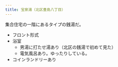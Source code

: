 ```yaml
---
title: 宝泉湯（北区豊島八丁目）
---
```


集合住宅の一階にあるタイプの銭湯だ。

* フロント形式
* 浴室
  * 男湯に打たせ湯あり（北区の銭湯で初めて見た）
  * 電気風呂あり。ゆったりしている。
* コインランドリーあり

